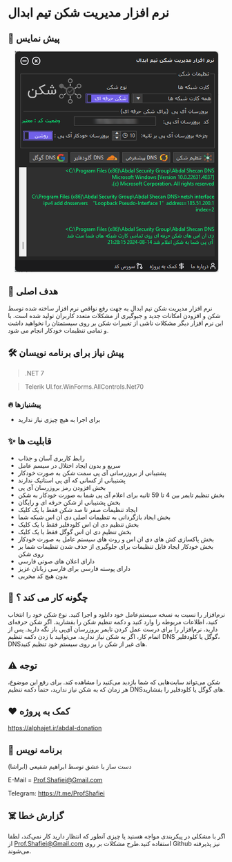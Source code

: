 # نرم افزار مدیریت شکن تیم ابدال
 

## 👀 پیش نمایس

<p align="center"><img src="screenshot.png?raw=true"></p>




 ## 💎 هدف اصلی
نرم افزار مدیریت شکن تیم ابدال به جهت رفع نواقص نرم افزار ساخته شده توسط شکن و افزودن امکانات جدید و جبوگیری از مشکلات متعدد کاربران تولید شده است. با این نرم افزار دیگر مشکلات ناشی از تغییرات شکن بر روی سیستمتان را نخواهید داشت و تمامی تنظبمات خودکار انجام می شود.

 ## 🛠️ پیش نیاز برای برنامه نویسان
> .NET 7

> Telerik UI.for.WinForms.AllControls.Net70

### 🔥 پیشنیازها

- برای اجرا به هیچ چیزی نیاز ندارید

## ✨ قابلیت ها

- رابط کاربری آسان و جذاب
- سریع و بدون ایجاد اختلال در سیسم عامل
- پشتیبانی از بروزرسانی آی پی سمت شکن به صورت خودکار
- پشتیبانی از کسانی که آی پی استاتیک ندارند
- بخش افزودن رمز بروزرسان آی پی 
- بخش تنظیم تایمر بین 4 تا 59 ثانیه برای اعلام آی پی شما به صورت خودکار به شکن
- بخش پشتیبانی از شکن حرفه ای و رایگان 
- ایجاد تنظیمات صفر تا صد شکن فقط با یک کلیک
- بخش ایجاد بازگردانی به تنظیمات اصلی دی ان اس شبکه شما 
- بخش تنظیم دی ان اس کلودفلیر فقط با یک کلیک
- بخش تنظیم دی ان اس گوگل فقط با یک کلیک
- بخش پاکسازی کش های دی ان اس و روت های سیستم عامل به صورت خودکار
- بخش خودکار ایجاد فایل تنظیمات برای جلوگیری از حذف شدن تنظیمات شما بر روی شکن
- دارای اعلان های صوتی فارسی
- دارای پوسته فارسی برای فارسی زبانان عزیز
- بدون هیچ کد مخربی


## 📝️ چگونه کار می کند ؟

نرم‌افزار را نسبت به نسخه سیستم‌عامل خود دانلود و اجرا کنید. نوع شکن خود را انتخاب کنید، اطلاعات مربوطه را وارد کنید و دکمه تنظیم شکن را بفشارید. اگر شکن حرفه‌ای دارید، نرم‌افزار را برای درست عمل کردن تایمر بروزرسان آی‌پی باز نگه دارید. پس از اتمام کار، اگر به شکن نیاز ندارید، می‌توانید با زدن دکمه تنظیم DNS گوگل یا کلودفلیر، DNS‌های غیر از شکن را بر روی سیستم خود تنظیم کنید.

## ⚠️ توجه 
شکن می‌تواند سایت‌هایی که شما بازدید می‌کنید را مشاهده کند. برای رفع این موضوع، هر زمان که به شکن نیاز ندارید، حتماً دکمه تنظیم DNS‌های گوگل یا کلودفلیر را بفشارید.

## ❤️ کمک به پروژه

https://alphajet.ir/abdal-donation

## 🤵 برنامه نویس
دست ساز با عشق توسط ابراهیم شفیعی (ابراشا)  

E-Mail = Prof.Shafiei@Gmail.com

Telegram: https://t.me/ProfShafiei

## ☠️ گزارش خطا

اگر با مشکلی در پیکربندی مواجه هستید یا چیزی آنطور که انتظار دارید کار نمی‌کند، لطفا از Prof.Shafiei@Gmail.com استفاده کنید.طرح مشکلات بر روی  Github نیز پذیرفته می‌شوند.



